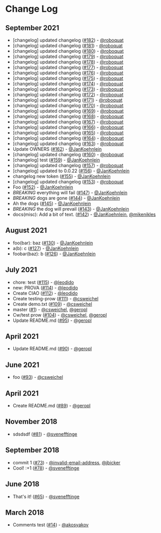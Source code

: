 # Change Log

## September 2021
- [changelog] updated changelog ([#182](https://github.com/gitpod-io/gitpod-test-repo/pull/182)) - [@roboquat](https://github.com/roboquat)
- [changelog] updated changelog ([#181](https://github.com/gitpod-io/gitpod-test-repo/pull/181)) - [@roboquat](https://github.com/roboquat)
- [changelog] updated changelog ([#180](https://github.com/gitpod-io/gitpod-test-repo/pull/180)) - [@roboquat](https://github.com/roboquat)
- [changelog] updated changelog ([#179](https://github.com/gitpod-io/gitpod-test-repo/pull/179)) - [@roboquat](https://github.com/roboquat)
- [changelog] updated changelog ([#178](https://github.com/gitpod-io/gitpod-test-repo/pull/178)) - [@roboquat](https://github.com/roboquat)
- [changelog] updated changelog ([#177](https://github.com/gitpod-io/gitpod-test-repo/pull/177)) - [@roboquat](https://github.com/roboquat)
- [changelog] updated changelog ([#176](https://github.com/gitpod-io/gitpod-test-repo/pull/176)) - [@roboquat](https://github.com/roboquat)
- [changelog] updated changelog ([#175](https://github.com/gitpod-io/gitpod-test-repo/pull/175)) - [@roboquat](https://github.com/roboquat)
- [changelog] updated changelog ([#174](https://github.com/gitpod-io/gitpod-test-repo/pull/174)) - [@roboquat](https://github.com/roboquat)
- [changelog] updated changelog ([#173](https://github.com/gitpod-io/gitpod-test-repo/pull/173)) - [@roboquat](https://github.com/roboquat)
- [changelog] updated changelog ([#172](https://github.com/gitpod-io/gitpod-test-repo/pull/172)) - [@roboquat](https://github.com/roboquat)
- [changelog] updated changelog ([#171](https://github.com/gitpod-io/gitpod-test-repo/pull/171)) - [@roboquat](https://github.com/roboquat)
- [changelog] updated changelog ([#170](https://github.com/gitpod-io/gitpod-test-repo/pull/170)) - [@roboquat](https://github.com/roboquat)
- [changelog] updated changelog ([#169](https://github.com/gitpod-io/gitpod-test-repo/pull/169)) - [@roboquat](https://github.com/roboquat)
- [changelog] updated changelog ([#168](https://github.com/gitpod-io/gitpod-test-repo/pull/168)) - [@roboquat](https://github.com/roboquat)
- [changelog] updated changelog ([#167](https://github.com/gitpod-io/gitpod-test-repo/pull/167)) - [@roboquat](https://github.com/roboquat)
- [changelog] updated changelog ([#166](https://github.com/gitpod-io/gitpod-test-repo/pull/166)) - [@roboquat](https://github.com/roboquat)
- [changelog] updated changelog ([#165](https://github.com/gitpod-io/gitpod-test-repo/pull/165)) - [@roboquat](https://github.com/roboquat)
- [changelog] updated changelog ([#164](https://github.com/gitpod-io/gitpod-test-repo/pull/164)) - [@roboquat](https://github.com/roboquat)
- [changelog] updated changelog ([#163](https://github.com/gitpod-io/gitpod-test-repo/pull/163)) - [@roboquat](https://github.com/roboquat)
- Update OWNERS ([#162](https://github.com/gitpod-io/gitpod-test-repo/pull/162)) - [@JanKoehnlein](https://github.com/JanKoehnlein)
- [changelog] updated changelog ([#160](https://github.com/gitpod-io/gitpod-test-repo/pull/160)) - [@roboquat](https://github.com/roboquat)
- [changelog] test ([#159](https://github.com/gitpod-io/gitpod-test-repo/pull/159)) - [@JanKoehnlein](https://github.com/JanKoehnlein)
- [changelog] updated changelog ([#157](https://github.com/gitpod-io/gitpod-test-repo/pull/157)) - [@roboquat](https://github.com/roboquat)
- [changelog] updated to 0.0.22 ([#156](https://github.com/gitpod-io/gitpod-test-repo/pull/156)) - [@JanKoehnlein](https://github.com/JanKoehnlein)
- changelog new token ([#155](https://github.com/gitpod-io/gitpod-test-repo/pull/155)) - [@JanKoehnlein](https://github.com/JanKoehnlein)
- [changelog] updated changelog ([#153](https://github.com/gitpod-io/gitpod-test-repo/pull/153)) - [@roboquat](https://github.com/roboquat)
- Foo ([#152](https://github.com/gitpod-io/gitpod-test-repo/pull/152)) - [@JanKoehnlein](https://github.com/JanKoehnlein)
- *BREAKING* everything will fail ([#147](https://github.com/gitpod-io/gitpod-test-repo/pull/147)) - [@JanKoehnlein](https://github.com/JanKoehnlein)
- *BREAKING* dogs are gone ([#144](https://github.com/gitpod-io/gitpod-test-repo/pull/144)) - [@JanKoehnlein](https://github.com/JanKoehnlein)
- Ah the dogs ([#145](https://github.com/gitpod-io/gitpod-test-repo/pull/145)) - [@JanKoehnlein](https://github.com/JanKoehnlein)
- *BREAKING* the dog will prevail ([#143](https://github.com/gitpod-io/gitpod-test-repo/pull/143)) - [@JanKoehnlein](https://github.com/JanKoehnlein)
- docs(misc): Add a bit of text. ([#142](https://github.com/gitpod-io/gitpod-test-repo/pull/142)) - [@JanKoehnlein](https://github.com/JanKoehnlein), [@mikenikles](https://github.com/mikenikles)

## August 2021
- foo(bar): baz ([#130](https://github.com/gitpod-io/gitpod-test-repo/pull/130)) - [@JanKoehnlein](https://github.com/JanKoehnlein)
- a(b): c ([#127](https://github.com/gitpod-io/gitpod-test-repo/pull/127)) - [@JanKoehnlein](https://github.com/JanKoehnlein)
- foobar(baz): b ([#126](https://github.com/gitpod-io/gitpod-test-repo/pull/126)) - [@JanKoehnlein](https://github.com/JanKoehnlein)

## July 2021
- chore: test ([#115](https://github.com/gitpod-io/gitpod-test-repo/pull/115)) - [@leodido](https://github.com/leodido)
- new: PROVA ([#114](https://github.com/gitpod-io/gitpod-test-repo/pull/114)) - [@leodido](https://github.com/leodido)
- Create CIAO ([#112](https://github.com/gitpod-io/gitpod-test-repo/pull/112)) - [@leodido](https://github.com/leodido)
- Create testing-prow ([#111](https://github.com/gitpod-io/gitpod-test-repo/pull/111)) - [@csweichel](https://github.com/csweichel)
- Create demo.txt ([#109](https://github.com/gitpod-io/gitpod-test-repo/pull/109)) - [@csweichel](https://github.com/csweichel)
- master ([#1](https://github.com/gitpod-io/gitpod-test-repo/pull/1)) - [@csweichel](https://github.com/csweichel), [@geropl](https://github.com/geropl)
- Cw/test prow ([#104](https://github.com/gitpod-io/gitpod-test-repo/pull/104)) - [@csweichel](https://github.com/csweichel), [@geropl](https://github.com/geropl)
- Update README.md ([#95](https://github.com/gitpod-io/gitpod-test-repo/pull/95)) - [@geropl](https://github.com/geropl)

## April 2021
- Update README.md ([#90](https://github.com/gitpod-io/gitpod-test-repo/pull/90)) - [@geropl](https://github.com/geropl)

## June 2021
- foo ([#93](https://github.com/gitpod-io/gitpod-test-repo/pull/93)) - [@csweichel](https://github.com/csweichel)

## April 2021
- Create README.md ([#89](https://github.com/gitpod-io/gitpod-test-repo/pull/89)) - [@geropl](https://github.com/geropl)

## November 2018
- sdsdsdf ([#81](https://github.com/gitpod-io/gitpod-test-repo/pull/81)) - [@svenefftinge](https://github.com/svenefftinge)

## September 2018
- commit 1 ([#73](https://github.com/gitpod-io/gitpod-test-repo/pull/73)) - [@invalid-email-address](https://github.com/invalid-email-address), [@jbicker](https://github.com/jbicker)
- Cool! :+1 ([#78](https://github.com/gitpod-io/gitpod-test-repo/pull/78)) - [@svenefftinge](https://github.com/svenefftinge)

## June 2018
- That's it! ([#65](https://github.com/gitpod-io/gitpod-test-repo/pull/65)) - [@svenefftinge](https://github.com/svenefftinge)

## March 2018
- Comments test ([#14](https://github.com/gitpod-io/gitpod-test-repo/pull/14)) - [@akosyakov](https://github.com/akosyakov)
